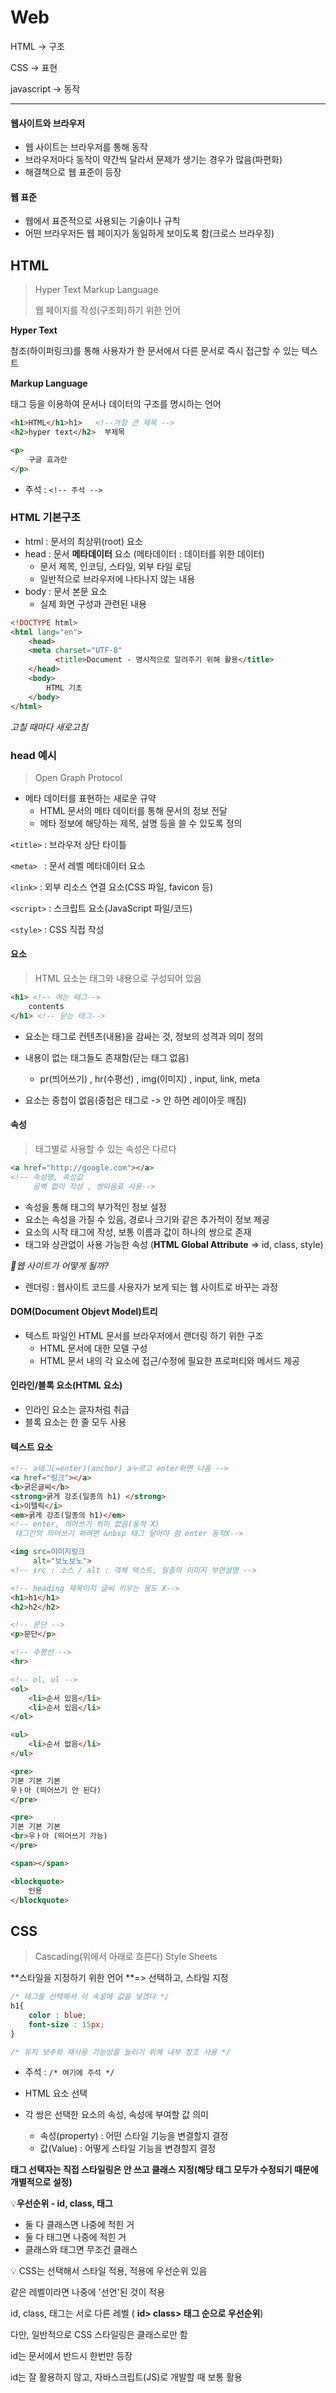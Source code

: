 # Web

HTML → 구조

CSS → 표현

javascript → 동작

---

#### 웹사이트와 브라우저

- 웹 사이트는 브라우저를 통해 동작
- 브라우저마다 동작이 약간씩 달라서 문제가 생기는 경우가 많음(파편화)
- 해결책으로 웹 표준이 등장



#### 웹 표준

- 웹에서 표준적으로 사용되는 기술이나 규칙
- 어떤 브라우저든 웹 페이지가 동일하게 보이도록 함(크로스 브라우징)



## HTML

> Hyper Text Markup Language
>
> 웹 페이지를 작성(구조화)하기 위한 언어



**Hyper Text**

참조(하이퍼링크)를 통해 사용자가 한 문서에서 다른 문서로 즉시 접근할 수 있는 텍스트



**Markup Language**

 태그 등을 이용하여 문서나 데이터의 구조를 명시하는 언어



```html
<h1>HTML</h1>h1>   <!--가장 큰 제목 -->
<h2>hyper text</h2>  부제목

<p>
    구글 효과란
</p>
```

- 주석 : `<!-- 주석 -->`



### HTML 기본구조

- html : 문서의 최상위(root) 요소
- head : 문서 **메타데이터** 요소 (메타데이터 : 데이터를 위한 데이터)
  - 문서 제목, 인코딩, 스타일, 외부 타일 로딩
  - 일반적으로 브라우저에 나타나지 않는 내용
- body : 문서 본문 요소
  - 실제 화면 구성과 관련된 내용



```html
<!DOCTYPE html>
<html lang="en">
	<head>
    <meta charset="UTF-8"
          <title>Document - 명시적으로 알려주기 위해 활용</title>
    </head>
	<body>
    	HTML 기초
	</body>
</html>
```

*고칠 때마다 새로고침*



### head 예시 

> Open Graph Protocol

- 메타 데이터를 표현하는 새로운 규약
  - HTML 문서의 메타 데이터를 통해 문서의 정보 전달
  - 메타 정보에 해당하는 제목, 설명 등을 쓸 수 있도록 정의
  
  

`<title>` : 브라우저 상단 타이틀

`<meta> ` : 문서 레벨 메타데이터 요소

`<link>` : 외부 리소스 연결 요소(CSS 파일, favicon 등)

`<script>` : 스크립트 요소(JavaScript 파일/코드)

`<style>` : CSS 직접 작성



#### 요소

> HTML 요소는 태그와 내용으로 구성되어 있음

```html
<h1> <!-- 여는 태그-->
    contents
</h1> <!-- 닫는 태그-->
```

- 요소는 태그로 컨텐츠(내용)을 감싸는 것, 정보의 성격과 의미 정의

- 내용이 없는 태그들도 존재함(닫는 태그 없음)
  - pr(띄어쓰기) , hr(수평선) , img(이미지) , input, link, meta 
- 요소는 중첩이 없음(중첩은 태그로 -> 안 하면 레이아웃 깨짐)



#### 속성 

> 태그별로 사용할 수 있는 속성은 다르다

```html
<a href="http://google.com"></a>
<!-- 속성명, 속성값 
	 공백 없이 작성 , 쌍따옴표 사용-->
```



- 속성을 통해 태그의 부가적인 정보 설정
- 요소는 속성을 가질 수 있음, 경로나 크기와 같은 추가적이 정보 제공
- 요소의 시작 태그에 작성, 보통 이름과 값이 하나의 쌍으로 존재
- 태그와 상관없이 사용 가능한 속성 (**HTML Global Attribute** =>  id, class, style)



*📢웹 사이트가 어떻게 될까?*

- 렌더링 : 웹사이트 코드를 사용자가 보게 되는 웹 사이트로 바꾸는 과정



#### DOM(Document Objevt Model)트리

- 텍스트 파일인 HTML 문서를 브라우저에서 랜더링 하기 위한 구조
  - HTML 문서에 대한 모델 구성
  - HTML 문서 내의 각 요소에 접근/수정에 필요한 프로퍼티와 메서드 제공



#### 인라인/블록 요소(HTML 요소)

- 인라인 요소는 글자처럼 취급
- 블록 요소는 한 줄 모두 사용



#### 텍스트 요소

```html
<!-- a태그(=enter)(anchor) a누르고 enter하면 나옴 -->
<a href="링크"></a>
<b>굵은글씨</b>
<strong>굵게 강조(일종의 h1) </strong>
<i>이텔릭</i>
<em>굵게 강조(일종의 h1)</em>
<!-- enter, 띄어쓰기 의미 없음(동작 X)
 태그간의 띄어쓰기 하려면 &nbsp 태그 달아야 함 enter 동작X-->

<img src=이미지링크
     alt="보노보노">
<!-- src : 소스 / alt : 객체 텍스트, 일종의 이미지 부연설명 -->

<!-- heading 제목이지 글씨 키우는 용도 X-->
<h1>h1</h1>
<h2>h2</h2>

<!-- 문단 -->
<p>문단</p>

<!-- 수평선 -->
<hr>

<!-- ol, ul -->
<ol>
    <li>순서 있음</li>
    <li>순서 있음</li>
</ol>

<ul>
    <li>순서 없음</li>
</ul>

<pre>
기본 기본 기본
우ㅏ아 (띄어쓰기 안 된다)
</pre>

<pre>
기본 기본 기본
<br>우ㅏ아 (띄어쓰기 가능)
</pre>

<span></span>

<blockquote>
    인용
</blockquote>
```



## CSS

> Cascading(위에서 아래로 흐른다) Style Sheets

**스타일을 지정하기 위한 언어 **=> 선택하고, 스타일 지정



```css
/* 태그를 선택해서 이 속성에 값을 넣겠다 */
h1{
    color : blue;
    font-size : 15px;
}

/* 유지 보수와 재사용 가능성을 늘리기 위해 내부 참조 사용 */
```

- 주석 : `/* 여기에 주석 */`



- HTML 요소 선택
- 각 쌍은 선택한 요소의 속성, 속성에 부여할 값 의미
  - 속성(property) : 어떤 스타일 기능을 변결할지 결정
  - 값(Value) : 어떻게 스타일 기능을 변경할지 결정




**태그  선택자는 직접 스타일링은 안 쓰고 클래스 지정(해당 태그 모두가 수정되기 때문에 개별적으로 설정)**



💡**우선순위 -  id, class, 태그**

- 둘 다 클래스면 나중에 적힌 거
- 둘 다 태그면 나중에 적힌 거
- 클래스와 태그면 무조건 클래스



💡 CSS는 선택해서 스타일 적용, 적용에 우선순위 있음

같은 레벨이라면 나중에 '선언'된 것이 적용

id, class, 태그는 서로 다른 레벨 ( **id> class> 태그 순으로 우선순위**)



다만, 일반적으로 CSS 스타일링은 클래스로만 함



id는 문서에서 반드시 한번만 등장

id는 잘 활용하지 않고, 자바스크립트(JS)로 개발할 때 보통 활용



